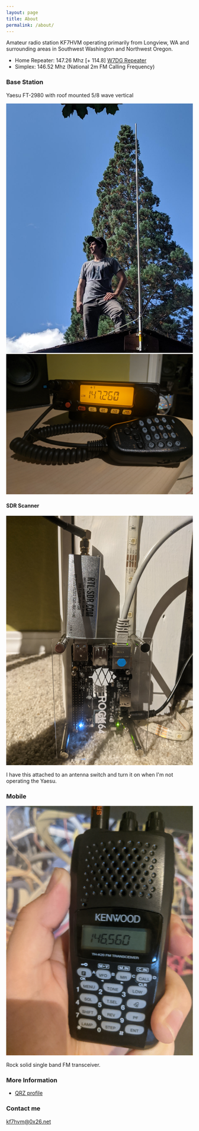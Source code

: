 ```yaml
---
layout: page
title: About
permalink: /about/
---
```


Amateur radio station KF7HVM operating primarily from Longview, WA and surrounding areas in
Southwest Washington and Northwest Oregon.

* Home Repeater: 147.26 Mhz \[+ 114.8\] [W7DG Repeater](http://www.w7dg.org/w7dgreference.html)
* Simplex: 146.52 Mhz (National 2m FM Calling Frequency)

### Base Station

Yaesu FT-2980 with roof mounted 5/8 wave vertical

<img src="/images/antenna_roof.jpg" alt="me standing on my roof next to the 2m vertical">
<img src="/images/yaesu-ft2980.jpg" alt="yaesu FT-2980">

#### SDR Scanner

<img src="images/rtl-sdr.jpg" alt="rtl-sdr plugged into rock64">

I have this attached to an antenna switch and turn it on when I'm not operating the Yaesu.

### Mobile

<img src="images/kenwood-th-k20a.jpg" alt="kenwood th-k20a">

Rock solid single band FM transceiver.


### More Information

* [QRZ profile](https://www.qrz.com/db/KF7HVM)

### Contact me

[kf7hvm@0x26.net](mailto:kf7hvm@0x26.net)

